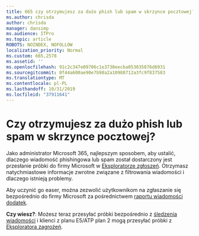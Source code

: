```yaml
---
title: 665 czy otrzymujesz za dużo phish lub spam w skrzynce pocztowej?
ms.author: chrisda
author: chrisda
manager: dansimp
ms.audience: ITPro
ms.topic: article
ROBOTS: NOINDEX, NOFOLLOW
localization_priority: Normal
ms.custom: 665,2578
ms.assetid: ''
ms.openlocfilehash: 91c2c347e09706c1e3730eecba053035876d6931
ms.sourcegitcommit: 0f44a600ae90e7b98a2a10988712a3fc9f837583
ms.translationtype: MT
ms.contentlocale: pl-PL
ms.lasthandoff: 10/31/2019
ms.locfileid: "37911641"
---
```

# <a name="are-you-receiving-too-much-phish-or-spam-in-your-mailbox"></a>Czy otrzymujesz za dużo phish lub spam w skrzynce pocztowej?

Jako administrator Microsoft 365, najlepszym sposobem, aby ustalić, dlaczego wiadomość phishingowa lub spam został dostarczony jest przesłanie próbki do firmy Microsoft w [Eksploratorze zgłoszeń](https://protection.office.com/reportsubmission). Otrzymasz natychmiastowe informacje zwrotne związane z filtrowania wiadomości i dlaczego istnieją problemy.

Aby uczynić go easer, można zezwolić użytkownikom na zgłaszanie się bezpośrednio do firmy Microsoft za pośrednictwem [raportu wiadomości dodatek](https://appsource.microsoft.com/product/office/WA104381180?src=office&tab=Overview).

**Czy wiesz?**: Możesz teraz przesyłać próbki bezpośrednio z [śledzenia wiadomości](https://protection.office.com/messagetrace) i klienci z planu E5/ATP plan 2 mogą przesyłać próbki z [Eksploratora zagrożeń](https://docs.microsoft.com/microsoft-365/security/office-365-security/threat-explorer).
